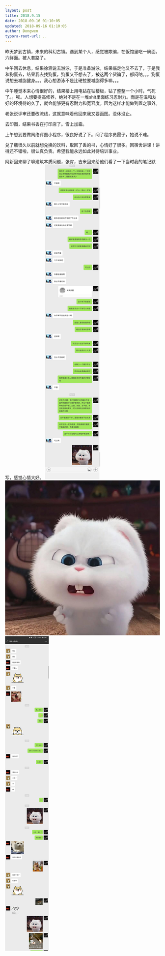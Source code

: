 ```yaml
---
layout: post
title: 2018.9.15
date: 2018-09-16 01:10:05
updated: 2018-09-16 01:10:05
author: Dongwen
typora-root-url: ..
---
```




昨天梦到古镇，未来的科幻古镇。遇到某个人，感觉被欺骗，在饭馆里吃一碗面。六鲜面。被人套路了。

中午回去休息，结果徐涵说去游泳，于是准备游泳，结果临走他又不去了，于是我和狗蛋去，结果我去找狗蛋，狗蛋又不想去了，被这两个货骗了，郁闷呐。。。狗蛋说想去减脂健身。。。我心想游泳不是比硬拉要减脂得多嘛。。。

中午睡觉本来心情很好的，结果楼上用电钻在钻楼板，钻了整整一个小时，气死了。。唉。人想要提高修养，绝对不是在一堆shit里面练习忍耐力。而是在温和友好的环境待的久了，就会能够更有忍耐力和宽容度。因为这样才能做到置之事外。

老张说评审还要改流线，这就意味着他回来我又要画图。没休没止。

去印图，结果书丢在打印店了。雪上加霜。

上午想到要做网络评图小程序，很良好说了下。问了程序员霞子，她说不难。

兑了瓶很久以前就想兑换的饮料，取回了丢的书，心情好了很多。回宿舍讲课！讲得还不错啦，很认真负责。希望我能永远如此对待培训事业。

阿新回来聊了聊建筑本质问题，张霄，吉米回来给他们看了一下当时我的笔记默写，感觉心情大好。
   ![](/img/in-post/x54010666.jpg)
![](/img/in-post/x54010667.jpg)
![](/img/in-post/x54010668.jpg)
